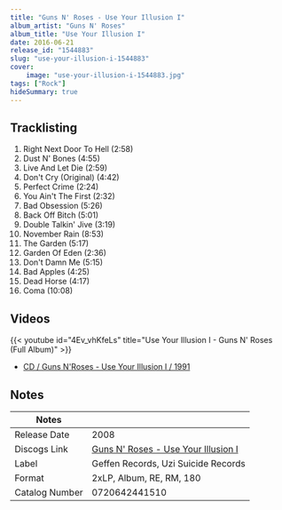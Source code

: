 ```yaml
---
title: "Guns N' Roses - Use Your Illusion I"
album_artist: "Guns N' Roses"
album_title: "Use Your Illusion I"
date: 2016-06-21
release_id: "1544883"
slug: "use-your-illusion-i-1544883"
cover:
    image: "use-your-illusion-i-1544883.jpg"
tags: ["Rock"]
hideSummary: true
---
```


## Tracklisting
1. Right Next Door To Hell (2:58)
2. Dust N' Bones (4:55)
3. Live And Let Die (2:59)
4. Don't Cry (Original) (4:42)
5. Perfect Crime (2:24)
6. You Ain't The First (2:32)
7. Bad Obsession (5:26)
8. Back Off Bitch (5:01)
9. Double Talkin' Jive (3:19)
10. November Rain (8:53)
11. The Garden (5:17)
12. Garden Of Eden (2:36)
13. Don't Damn Me (5:15)
14. Bad Apples (4:25)
15. Dead Horse (4:17)
16. Coma (10:08)

## Videos
{{< youtube id="4Ev_vhKfeLs" title="Use Your Illusion I - Guns N' Roses (Full Album)" >}}
- [CD / Guns N'Roses - Use Your Illusion I / 1991](https://www.youtube.com/watch?v=gVuBuO84MMw)

## Notes

| Notes          |             |
| ---------------| ----------- |
| Release Date   | 2008 |
| Discogs Link   | [Guns N' Roses - Use Your Illusion I](https://www.discogs.com/release/1544883) |
| Label          | Geffen Records, Uzi Suicide Records |
| Format         | 2xLP, Album, RE, RM, 180 |
| Catalog Number | 0720642441510 |

